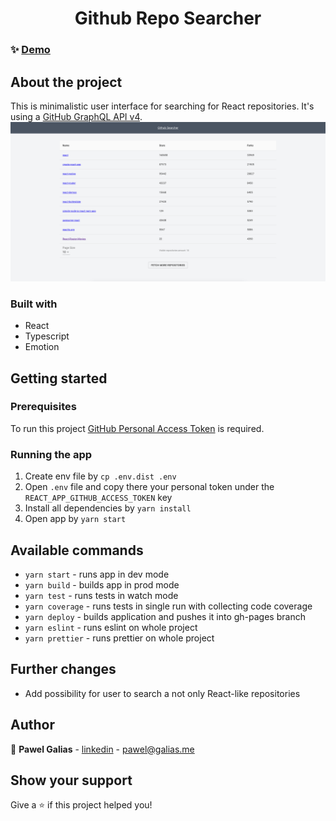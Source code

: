 <h1 align="center">Github Repo Searcher</h1>

### ✨ [Demo](https://pgalias.github.io/Github-Repo-Searcher)

## About the project

This is minimalistic user interface for searching for React repositories. It's using
a [GitHub GraphQL API v4](https://developer.github.com/v4/).
![img.png](app.png)

### Built with

- React
- Typescript
- Emotion

## Getting started

### Prerequisites

To run this project [GitHub Personal Access Token](https://docs.github.com/en/github/authenticating-to-github/keeping-your-account-and-data-secure/creating-a-personal-access-token) is required.

### Running the app

1. Create env file by  `cp .env.dist .env`
2. Open `.env` file and copy there your personal token under the `REACT_APP_GITHUB_ACCESS_TOKEN` key
3. Install all dependencies by `yarn install`
4. Open app by `yarn start`

## Available commands

- `yarn start` - runs app in dev mode
- `yarn build` - builds app in prod mode
- `yarn test` - runs tests in watch mode
- `yarn coverage` - runs tests in single run with collecting code coverage 
- `yarn deploy` - builds application and pushes it into gh-pages branch
- `yarn eslint` - runs eslint on whole project
- `yarn prettier` - runs prettier on whole project

## Further changes

- Add possibility for user to search a not only React-like repositories

## Author

👤 **Pawel Galias** - [linkedin](https://linkedin.com/in/pawgalias) - [pawel@galias.me](pawel@galias.me)

## Show your support

Give a ⭐️ if this project helped you!
